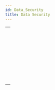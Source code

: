 ```yaml
---
id: Data_Security
title: Data Security
---
```

||
|---|
|[<!-- INCLUDE #_command_.Data file encryption status.Syntax -->](../../commands-legacy/data-file-encryption-status)<br/><!-- INCLUDE #_command_.Data file encryption status.Summary -->|
|[<!-- INCLUDE #_command_.Decrypt data BLOB.Syntax -->](../../commands-legacy/decrypt-data-blob)<br/><!-- INCLUDE #_command_.Decrypt data BLOB.Summary -->|
|[<!-- INCLUDE #_command_.Discover data key.Syntax -->](../../commands-legacy/discover-data-key)<br/><!-- INCLUDE #_command_.Discover data key.Summary -->|
|[<!-- INCLUDE #_command_.Encrypt data BLOB.Syntax -->](../../commands-legacy/encrypt-data-blob)<br/><!-- INCLUDE #_command_.Encrypt data BLOB.Summary -->|
|[<!-- INCLUDE #_command_.Encrypt data file.Syntax -->](../../commands-legacy/encrypt-data-file)<br/><!-- INCLUDE #_command_.Encrypt data file.Summary -->|
|[<!-- INCLUDE #_command_.New data key.Syntax -->](../../commands-legacy/new-data-key)<br/><!-- INCLUDE #_command_.New data key.Summary -->|
|[<!-- INCLUDE #_command_.Register data key.Syntax -->](../../commands-legacy/register-data-key)<br/><!-- INCLUDE #_command_.Register data key.Summary -->|
